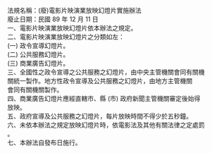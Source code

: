 法規名稱：(廢)電影片映演業放映幻燈片實施辦法  
廢止日期：民國 89 年 12 月 11 日  
一、電影片映演業放映幻燈片依本辦法之規定。  
二、電影片映演業放映幻燈片之分類如左：  
(一) 政令宣導幻燈片。  
(二) 公共服務幻燈片。  
(三) 商業廣告幻燈片。  
三、全國性之政令宣導之公共服務之幻燈片，由中央主管機關會同有關機  
關統一製作。地方性政令宣導及公共服務之幻燈片，由地方主管機關  
會同有關機關製作。  
四、商業廣告幻燈片應經直轄市、縣 (市) 政府新聞主管機關審定後始得  
放映。  
五、政府宣導及公共服務之幻燈片，每片放映時間不得少於五秒鐘。  
六、未依本辦法之規定放映幻燈片時，依電影法及其他有關法律之定處罰  
。  
七、本辦法自發布日施行。  



